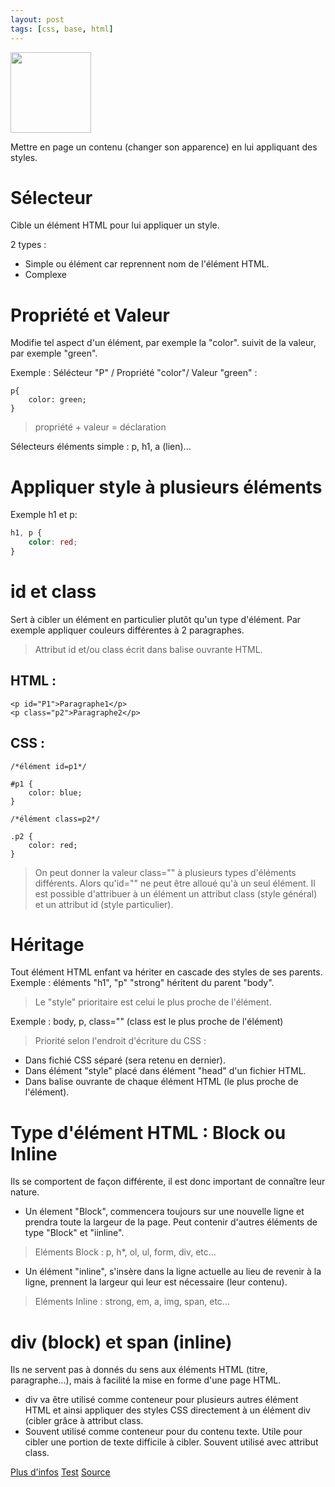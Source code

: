 ```yaml
---
layout: post
tags: [css, base, html]
---
```

<img src="https://sabe.io/classes/css/hero.png" height="129" atl="ilustration picture html">

Mettre en page un contenu (changer son apparence) en lui appliquant des styles.

# Sélecteur
Cible un élément HTML pour lui appliquer un style.

2 types :
* Simple ou élément car reprennent nom de l'élément HTML.
* Complexe

# Propriété et Valeur
Modifie tel aspect d'un élément, par exemple la "color". suivit de la valeur, par exemple "green".

Exemple : Sélécteur "P" / Propriété "color"/ Valeur "green" :

```
p{
	color: green;
}
```

> propriété + valeur = déclaration

Sélecteurs éléments simple : p, h1, a (lien)...

# Appliquer style à plusieurs éléments
Exemple h1 et p:
```CSS
h1, p {
	color: red;
}
```

# id et class
Sert à cibler un élément en particulier plutôt qu'un type d'élément.
Par exemple appliquer couleurs différentes à 2 paragraphes.
> Attribut id et/ou class écrit dans balise ouvrante HTML.

## HTML :
```
<p id="P1">Paragraphe1</p>
<p class="p2">Paragraphe2</p>
```
## CSS :
```
/*élément id=p1*/

#p1 {
	color: blue;
}

/*élément class=p2*/

.p2 {
	color: red;
}
```

> On peut donner la valeur class="" à plusieurs types d'éléments différents. Alors qu'id="" ne peut être alloué qu'à un seul élément.
> Il est possible d'attribuer à un élément un attribut class (style général) et un attribut id (style particulier).

# Héritage
Tout élément HTML enfant va hériter en cascade des styles de ses parents.
Exemple : éléments "h1", "p" "strong" héritent du parent "body".

> Le "style" prioritaire est celui le plus proche de l'élément.

Exemple : body, p, class="" (class est le plus proche de l'élément)

> Priorité selon l'endroit d'écriture du CSS :
* Dans fichié CSS séparé (sera retenu en dernier).
* Dans élément "style" placé dans élément "head" d'un fichier HTML.
* Dans balise ouvrante de chaque élément HTML (le plus proche de l'élément).

# Type d'élément HTML : Block ou Inline
Ils se comportent de façon différente, il est donc important de connaître leur nature.

* Un élement "Block", commencera toujours sur une  nouvelle ligne et prendra toute la largeur de la page.
Peut contenir d'autres éléments de type "Block" et "iinline".

> Eléments Block : p, h*, ol, ul, form, div, etc...

* Un élément "inline", s'insère dans la ligne actuelle au lieu de revenir à la ligne, prennent la largeur qui leur est nécessaire (leur contenu).

> Eléments Inline : strong, em, a, img, span, etc...

# div (block) et span (inline)
Ils ne servent pas à donnés du sens aux éléments HTML (titre, paragraphe...), mais à facilité la mise en forme d'une page HTML.
* div va être utilisé comme conteneur pour plusieurs autres élément HTML et ainsi appliquer des styles CSS directement à un élément div (cibler grâce à attribut class.
* Souvent utilisé comme conteneur pour du contenu texte. Utile pour cibler une portion de texte difficile à cibler. Souvent utilisé avec attribut class.

[Plus d'infos](https://www.pierre-giraud.com/html-css/cours-complet/div-span-html-css.php)
[Test](https://www.pierre-giraud.com/html-css/cours-complet/test2.php)
[Source](https://www.pierre-giraud.com/html-css/cours-complet/selecteurs-proprietes-css.php)
